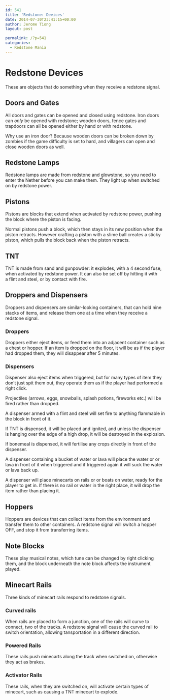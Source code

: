 ```yaml
---
id: 541
title: 'Redstone: Devices'
date: 2014-07-30T23:41:15+00:00
author: Jerome Tiong
layout: post

permalink: /?p=541
categories:
  - Redstone Mania
---
```

<h1 style="color: #222222;">
  Redstone Devices
</h1>

<p style="color: #222222;">
  These are objects that do something when they receive a redstone signal.
</p>

<h2 id="doors-and-gates" style="color: #222222;">
  Doors and Gates
</h2>

<p style="color: #222222;">
  All doors and gates can be opened and closed using redstone. Iron doors can <em>only </em>be opened with redstone; wooden doors, fence gates and trapdoors can all be opened either by hand or with redstone.
</p>

<p style="color: #222222;">
  Why use an iron door? Because wooden doors can be broken down by zombies if the game difficulty is set to hard, and villagers can open and close wooden doors as well.
</p>

<div class="tagged">
  <h2 id="redstone-lamps">
    Redstone Lamps
  </h2>
  
  <p>
    Redstone lamps are made from redstone and glowstone, so you need to enter the Nether before you can make them. They light up when switched on by redstone power.
  </p>
</div>

<div class="tagged">
</div>

<div class="tagged">
  <div class="tagged" style="color: #222222;">
    <h2 id="pistons">
      Pistons
    </h2>
  </div>
  
  <p style="color: #222222;">
    Pistons are blocks that extend when activated by redstone power, pushing the block where the piston is facing.
  </p>
  
  <p style="color: #222222;">
    Normal pistons push a block, which then stays in its new position when the piston retracts. However crafting a piston with a slime ball creates a sticky piston, which pulls the block back when the piston retracts.
  </p>
  
  <div class="tagged">
    <h2 id="tnt">
      TNT
    </h2>
  </div>
  
  <p>
    TNT is made from sand and gunpowder: it explodes, with a 4 second fuse, when activated by redstone power. It can also be set off by hitting it with a flint and steel, or by contact with fire.
  </p>
  
  <h2 id="droppers-and-dispensers" style="color: #222222;">
    Droppers and Dispensers
  </h2>
  
  <p style="color: #222222;">
    Droppers and dispensers are similar-looking containers, that can hold nine stacks of items, and release them one at a time when they receive a redstone signal.
  </p>
  
  <div class="tagged">
    <h3 id="droppers">
      <strong>Droppers</strong>
    </h3>
  </div>
  
  <p>
    Droppers either eject items, or feed them into an adjacent container such as a chest or hopper. If an item is dropped on the floor, it will be as if the player had dropped them, they will disappear after 5 minutes.
  </p>
  
  <div class="tagged">
    <h3 id="dispensers">
      <strong>Dispensers</strong>
    </h3>
  </div>
  
  <p>
    Dispenser also eject items when triggered, but for many types of item they don&#8217;t just spit them out, they operate them as if the player had performed a right click.
  </p>
  
  <p>
    Projectiles (arrows, eggs, snowballs, splash potions, fireworks etc.) will be fired rather than dropped.
  </p>
  
  <p>
    A dispenser armed with a flint and steel will set fire to anything flammable in the block in front of it.
  </p>
  
  <p>
    If TNT is dispensed, it will be placed and ignited, and unless the dispenser is hanging over the edge of a high drop, it will be destroyed in the explosion.
  </p>
  
  <p>
    If bonemeal is dispensed, it will fertilise any crops directly in front of the dispenser.
  </p>
  
  <p>
    A dispenser containing a bucket of water or lava will place the water or or lava in front of it when triggered and if triggered again it will suck the water or lava back up.
  </p>
  
  <p>
    A dispenser will place minecarts on rails or or boats on water, ready for the player to get in. If there is no rail or water in the right place, it will drop the item rather than placing it.
  </p>
  
  <div class="tagged" style="color: #222222;">
    <h2 id="hoppers">
      Hoppers
    </h2>
  </div>
  
  <p style="color: #222222;">
    Hoppers are devices that can collect items from the environment and transfer them to other containers. A redstone signal will switch a hopper OFF, and stop it from transferring items.
  </p>
  
  <div class="tagged">
    <h2 id="note-blocks">
      Note Blocks
    </h2>
  </div>
  
  <p>
    These play musical notes, which tune can be changed by right clicking them, and the block underneath the note block affects the instrument played.
  </p>
  
  <h2 id="minecart-rails">
    Minecart Rails
  </h2>
  
  <p>
    Three kinds of minecart rails respond to redstone signals.
  </p>
  
  <h3 id="curved-rails" style="color: #222222;">
    Curved rails
  </h3>
  
  <p style="color: #222222;">
    When rails are placed to form a junction, one of the rails will curve to connect, two of the tracks. A redstone signal will cause the curved rail to switch orientation, allowing tansportation in a different direction.
  </p>
  
  <div class="tagged">
    <h3 id="powered-rails">
      Powered Rails
    </h3>
  </div>
  
  <p>
    These rails push minecarts along the track when switched on, otherwise they act as brakes.
  </p>
  
  <div class="tagged" style="color: #222222;">
    <h3 id="activator-rails">
      Activator Rails
    </h3>
  </div>
  
  <p style="color: #222222;">
    These rails, when they are switched on, will activate certain types of minecart, such as causing a TNT minecart to explode.
  </p>
</div>